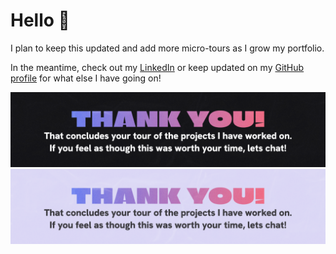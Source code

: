 # Hello :wave:

I plan to keep this updated and add more micro-tours as I grow my portfolio.

In the meantime, check out my [LinkedIn](https://linkedin.com/in/kendev) or keep updated on my [GitHub profile](https://github.com/nanoqoi) for what else I have going on!


[![Thank you!](https://github.com/nanoqoi/tour/blob/main/thank-you-dark.png?raw=true)](https://nanoqoi.com#gh-dark-mode-only)
[![Thank you!](https://github.com/nanoqoi/tour/blob/main/thank-you-light.png?raw=true)](https://nanoqoi.com#gh-light-mode-only)
